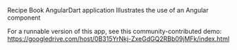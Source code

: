 Recipe Book AngularDart application
Illustrates the use of an Angular component

For a runnable version of this app, see this community-contributed demo:
https://googledrive.com/host/0B315YrNkj-ZxeGdGQ2RBb09jMFk/index.html